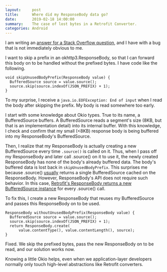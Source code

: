 ```yaml
---
layout:     post
title:      Where did my ResponseBody data go?
date:       2019-02-18 14:00:00
summary:    The case of lost bytes in a Retrofit Converter.
categories: Android
---
```

I am writing an [answer for a Stack Overflow question](https://stackoverflow.com/a/53640537/1696171), and I have with a bug that is not immediately obvious to me.

I want to skip a prefix in an okhttp3.ResponseBody, so that I can forward this body on to be handled without the prefixed bytes. I have code like the following.
~~~
void skipUnusedBodyPrefix(ResponseBody value) {
  BufferedSource source = value.source();
  source.skip(source.indexOf(JSON_PREFIX) + 1);
}
~~~
To my surprise, I receive a `java.io.EOFException: End of input` when I read the body after skipping the prefix. My body is read somewhere too early.

I start with some knowledge about Okio types. True to its name, a BufferedSource buffers. A BufferedSource reads a segment's size (8KB, but that is an implementation detail) into its internal buffer. With this knowledge, I check and confirm that my small (<8KB) response body is being buffered into my ResponseBody's BufferedSource.

Then, I realize that my ResponseBody is actually creating a new BufferedSource every time `.source()` is called on it. Thus, when I pass off my ResponseBody and later call .source() on it to use it, the newly created ResponseBody has none of the body's already buffered data. The body's buffered data is lost back in `skipUnusedBodyPrefix`. This surprises me because .source() [usually](https://github.com/square/okhttp/blob/cdacead7fa826e00825443ebb4dc71f48dd35f4c/okhttp/src/main/java/okhttp3/internal/http/RealResponseBody.java#L48) returns a single BufferedSource cached on the ResponseBody. However, ResponseBody's API does not require such behavior. In this case, [Retrofit's ResponseBody returns a new BufferedSource instance](https://github.com/square/retrofit/blob/8839c4fc4e859e458296400123a6bb97a0985283/retrofit/src/main/java/retrofit2/OkHttpCall.java#L295) for every .source() call.

To fix this, I create a new ResponseBody that reuses my BufferedSource and passes this ResponseBody on to be used.
~~~
ResponseBody withoutUnusedBodyPrefix(ResponseBody value) {
  BufferedSource source = value.source();
  source.skip(source.indexOf(JSON_PREFIX) + 1);
  return ResponseBody.create(
      value.contentType(), value.contentLength(), source);
}
~~~
Fixed. We skip the prefixed bytes, pass the new ResponseBody on to be read, and our solution works now.

Knowing a little Okio helps, even when we application-layer developers normally only touch high-level abstractions like Retrofit converters.
